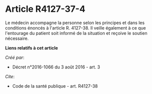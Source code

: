 # Article R4127-37-4

Le médecin accompagne la personne selon les principes et dans les conditions énoncés à l'article R. 4127-38. Il veille
également à ce que l'entourage du patient soit informé de la situation et reçoive le soutien nécessaire.

**Liens relatifs à cet article**

_Créé par_:

  - Décret n°2016-1066 du 3 août 2016 - art. 3

_Cite_:

  - Code de la santé publique - art. R4127-38
